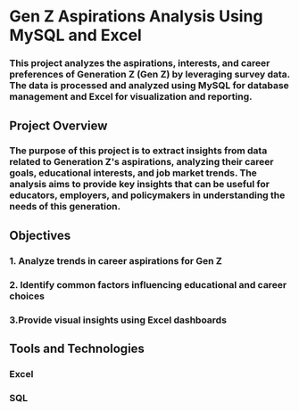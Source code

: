 # Gen Z Aspirations Analysis Using MySQL and Excel
### This project analyzes the aspirations, interests, and career preferences of Generation Z (Gen Z) by leveraging survey data. The data is processed and analyzed using MySQL for database management and Excel for visualization and reporting.
## Project Overview
### The purpose of this project is to extract insights from data related to Generation Z's aspirations, analyzing their career goals, educational interests, and job market trends. The analysis aims to provide key insights that can be useful for educators, employers, and policymakers in understanding the needs of this generation.
## Objectives
### 1. Analyze trends in career aspirations for Gen Z
### 2. Identify common factors influencing educational and career choices
### 3.Provide visual insights using Excel dashboards
## Tools and Technologies
### Excel
### SQL
## 
